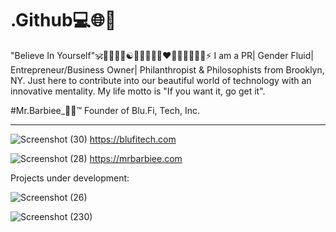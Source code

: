 # .Github💻🌐📶

"Believe In Yourself"🕉🧘‍♂️🌟🌈☯🤝🎼🤙📶🤖❤🧡💛💚💙💜🦄⚡
I am a PR| Gender Fluid| Entrepreneur/Business Owner| Philanthropist & Philosophists from Brooklyn, NY. Just here to contribute into our beautiful world of technology with an innovative mentality. My life motto is "If you want it, go get it". 

#Mr.Barbiee_💪💋™
Founder of Blu.Fi, Tech, Inc.

------------------------------------------------------------------------------------------------------------------------------------------------------------------------------

![Screenshot (30)](https://github.com/Blu-Fi-Tech-Inc/.github/assets/98633589/e30c25fa-d8d1-4713-87ea-edb2647d5311)
https://blufitech.com


![Screenshot (28)](https://github.com/Blu-Fi-Tech-Inc/.github/assets/98633589/b0c5d030-e582-41a9-b546-60de6a255862)
https://mrbarbiee.com


Projects under development:

![Screenshot (26)](https://github.com/Blu-Fi-Tech-Inc/.github/assets/98633589/427aa30c-da8e-4206-9a06-1a20d35384c4)

![Screenshot (230)](https://github.com/Blu-Fi-Tech-Inc/.github/assets/98633589/e02ab7c2-3a88-4fb5-b261-f9b4f1df92b5)
